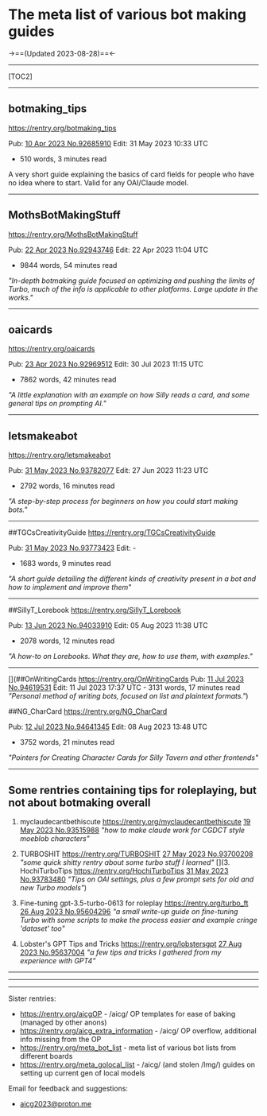 # The meta list of various bot making guides
->==(Updated 2023-08-28)==<-
***
[TOC2]
***
## botmaking_tips
https://rentry.org/botmaking_tips

Pub: [10 Apr 2023 No.92685910](https://desuarchive.org/g/thread/92685495/#92685910)
Edit: 31 May 2023 10:33 UTC
- 510 words, 3 minutes read

A very short guide explaining the basics of card fields for people who have no idea where to start. Valid for any OAI/Claude model.

***
## MothsBotMakingStuff
https://rentry.org/MothsBotMakingStuff

Pub: [22 Apr 2023 No.92943746](https://desuarchive.org/g/thread/92943507/#92943746)
Edit: 22 Apr 2023 11:04 UTC
- 9844 words, 54 minutes read

*"In-depth botmaking guide focused on optimizing and pushing the limits of Turbo, much of the info is applicable to other platforms. Large update in the works."*

***
## oaicards
https://rentry.org/oaicards

Pub: [23 Apr 2023 No.92969512](https://desuarchive.org/g/thread/92968243/#92969512)
Edit: 30 Jul 2023 11:15 UTC
- 7862 words, 42 minutes read

*"A little explanation with an example on how Silly reads a card, and some general tips on prompting AI."*
***
## letsmakeabot
https://rentry.org/letsmakeabot

Pub: [31 May 2023 No.93782077](https://desuarchive.org/g/thread/93781919/#93782077)
Edit: 27 Jun 2023 11:23 UTC
- 2792 words, 16 minutes read

*"A step-by-step process for beginners on how you could start making bots."*
***
##TGCsCreativityGuide
https://rentry.org/TGCsCreativityGuide

Pub: [31 May 2023 No.93773423](https://desuarchive.org/g/thread/93773321/#q93773423)
Edit: -
- 1683 words, 9 minutes read

*"A short guide detailing the different kinds of creativity present in a bot and how to implement and improve them"*

***
##SillyT_Lorebook
https://rentry.org/SillyT_Lorebook

Pub: [13 Jun 2023 No.94033910](https://desuarchive.org/g/thread/94031350/#94033910)
Edit: 05 Aug 2023 11:38 UTC
- 2078 words, 12 minutes read

*"A how-to on Lorebooks. What they are, how to use them, with examples."*
***
[](##OnWritingCards https://rentry.org/OnWritingCards Pub: [11 Jul 2023 No.94619531](https://desuarchive.org/g/thread/94618843/#94619531) Edit: 11 Jul 2023 17:37 UTC - 3131 words, 17 minutes read *"Personal method of writing bots, focused on list and plaintext formats."*)

##NG_CharCard
https://rentry.org/NG_CharCard

Pub: [12 Jul 2023 No.94641345](https://desuarchive.org/g/thread/94640653/#94641345)
Edit: 08 Aug 2023 13:48 UTC
- 3752 words, 21 minutes read

*"Pointers for Creating Character Cards for Silly Tavern and other frontends"*
***
## Some rentries containing tips for roleplaying, but not about botmaking overall

1. myclaudecantbethiscute
https://rentry.org/myclaudecantbethiscute
[19 May 2023 No.93515988](https://desuarchive.org/g/thread/93515903/#93515988)
*"how to make claude work for CGDCT style moeblob characters"*

2. TURBOSHIT
https://rentry.org/TURBOSHIT
[27 May 2023 No.93700208](https://desuarchive.org/g/thread/93698139/#93700208)
*"some quick shitty rentry about some turbo stuff I learned"*
[](3. HochiTurboTips https://rentry.org/HochiTurboTips [31 May 2023 No.93783480](https://desuarchive.org/g/thread/93781919/#93783480) *"Tips on OAI settings, plus a few prompt sets for old and new Turbo models"*)

3. Fine-tuning gpt-3.5-turbo-0613 for roleplay
https://rentry.org/turbo_ft
[26 Aug 2023 No.95604296](https://desuarchive.org/g/thread/95602397#95604296)
*"a small write-up guide on fine-tuning Turbo with some scripts to make the process easier and example cringe 'dataset' too"*

4. Lobster's GPT Tips and Tricks
https://rentry.org/lobstersgpt
[27 Aug 2023 No.95637004](https://desuarchive.org/g/thread/95636430/#95637004)
*"a few tips and tricks I gathered from my experience with GPT4"*
***
***
***
Sister rentries:
- https://rentry.org/aicgOP - /aicg/ OP templates for ease of baking (managed by other anons)
- https://rentry.org/aicg_extra_information - /aicg/ OP overflow, additional info missing from the OP
- https://rentry.org/meta_bot_list - meta list of various bot lists from different boards
- https://rentry.org/meta_golocal_list - /aicg/ (and stolen /lmg/) guides on setting up current gen of local models


Email for feedback and suggestions:
- aicg2023@proton.me